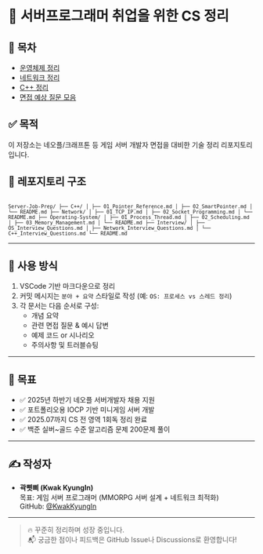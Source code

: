 # 🧠 서버프로그래머 취업을 위한 CS 정리

## 📂 목차
- [운영체제 정리](./Operating-System/README.md)
- [네트워크 정리](./Network/README.md)
- [C++ 정리](./C++/README.md)
- [면접 예상 질문 모음](./Interview/)

## ✅ 목적
이 저장소는 네오플/크래프톤 등 게임 서버 개발자 면접을 대비한 기술 정리 리포지토리입니다.


## 🧱 레포지토리 구조

<code> ``` Server-Job-Prep/ ├── C++/ │ ├── 01_Pointer_Reference.md │ ├── 02_SmartPointer.md │ └── README.md ├── Network/ │ ├── 01_TCP_IP.md │ ├── 02_Socket_Programming.md │ └── README.md ├── Operating-System/ │ ├── 01_Process_Thread.md │ ├── 02_Scheduling.md │ ├── 03_Memory_Management.md │ └── README.md ├── Interview/ │ ├── OS_Interview_Questions.md │ ├── Network_Interview_Questions.md │ └── C++_Interview_Questions.md └── README.md ``` </code>


---

## 🧤 사용 방식

1. VSCode 기반 마크다운으로 정리
2. 커밋 메시지는 `분야 + 요약` 스타일로 작성 (예: `OS: 프로세스 vs 스레드 정리`)
3. 각 문서는 다음 순서로 구성:
   - 개념 요약
   - 관련 면접 질문 & 예시 답변
   - 예제 코드 or 시나리오
   - 주의사항 및 트러블슈팅

---

## 📌 목표

- ✅ 2025년 하반기 네오플 서버개발자 채용 지원
- ✅ 포트폴리오용 IOCP 기반 미니게임 서버 개발
- ✅ 2025.07까지 CS 전 영역 1회독 정리 완료
- ✅ 백준 실버~골드 수준 알고리즘 문제 200문제 풀이

---

## ✍️ 작성자

- **곽삣삐 (Kwak KyungIn)**  
  목표: 게임 서버 프로그래머 (MMORPG 서버 설계 + 네트워크 최적화)  
  GitHub: [@KwakKyungIn](https://github.com/KwakKyungIn)

---

> 🔥 꾸준히 정리하며 성장 중입니다.  
> 📬 궁금한 점이나 피드백은 GitHub Issue나 Discussions로 환영합니다!
